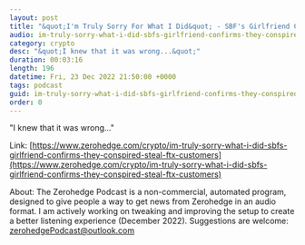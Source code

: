 ```yaml
---
layout: post
title: "&quot;I'm Truly Sorry For What I Did&quot; - SBF's Girlfriend Confirms They Conspired To Steal From FTX Customers"
audio: im-truly-sorry-what-i-did-sbfs-girlfriend-confirms-they-conspired-steal-ftx-customers-0
category: crypto
desc: "&quot;I knew that it was wrong...&quot;"
duration: 00:03:16
length: 196
datetime: Fri, 23 Dec 2022 21:50:00 +0000
tags: podcast
guid: im-truly-sorry-what-i-did-sbfs-girlfriend-confirms-they-conspired-steal-ftx-customers-0
order: 0
---
```

&quot;I knew that it was wrong...&quot;

Link: [https://www.zerohedge.com/crypto/im-truly-sorry-what-i-did-sbfs-girlfriend-confirms-they-conspired-steal-ftx-customers](https://www.zerohedge.com/crypto/im-truly-sorry-what-i-did-sbfs-girlfriend-confirms-they-conspired-steal-ftx-customers)

About: The Zerohedge Podcast is a non-commercial, automated program, designed to give people a way to get news from Zerohedge in an audio format.  I am actively working on tweaking and improving the setup to create a better listening experience (December 2022).  Suggestions are welcome: [zerohedgePodcast@outlook.com](mailto:zerohedgePodcast@outlook.com)
